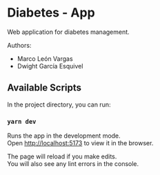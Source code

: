 # Diabetes - App

Web application for diabetes management.

Authors:
- Marco León Vargas
- Dwight García Esquivel


## Available Scripts

In the project directory, you can run:

### `yarn dev`

Runs the app in the development mode.<br />
Open [http://localhost:5173](http://localhost:5173) to view it in the browser.

The page will reload if you make edits.<br />
You will also see any lint errors in the console.
